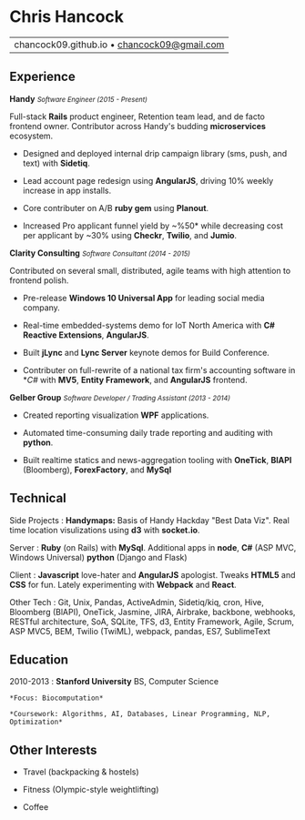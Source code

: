 Chris Hancock
===

||
|:--:|
|chancock09.github.io • chancock09@gmail.com|

Experience
----------

**Handy** <small>_Software Engineer (2015 - Present)_</small>

Full-stack **Rails** product engineer, Retention team lead, and de facto frontend owner.  Contributor across Handy's budding **microservices** ecosystem.

* Designed and deployed internal drip campaign library (sms, push, and text) with **Sidetiq**.

* Lead account page redesign using **AngularJS**, driving 10% weekly increase in app installs.

* Core contributer on A/B **ruby gem** using **Planout**.

* Increased Pro applicant funnel yield by ~%50* while decreasing cost per applicant by ~30% using **Checkr**, **Twilio**, and **Jumio**.

**Clarity Consulting** <small>_Software Consultant (2014 - 2015)_</small>

Contributed on several small, distributed, agile teams with high attention to frontend polish.

* Pre-release **Windows 10 Universal App** for leading social media company.

* Real-time embedded-systems demo for IoT North America with **C# Reactive Extensions**, **AngularJS**.

* Built **jLync** and **Lync Server** keynote demos for Build Conference.

* Contributer on full-rewrite of a national tax firm's accounting software in **C#* with **MV5**, **Entity Framework**, and **AngularJS** frontend.

**Gelber Group** <small>_Software Developer / Trading Assistant (2013 - 2014)_</small>

* Created reporting visualization **WPF** applications.

* Automated time-consuming daily trade reporting and auditing with **python**.

* Built realtime statics and news-aggregation tooling with **OneTick**, **BlAPI** (Bloomberg), **ForexFactory**, and **MySql**

Technical
--------------------
Side Projects
:	**Handymaps:** Basis of Handy Hackday "Best Data Viz". Real time location visulizations using **d3** with **socket.io**.

Server
:   **Ruby** (on Rails) with **MySql**. Additional apps in **node**, **C#** (ASP MVC, Windows Universal) **python** (Django and Flask)

Client
:   **Javascript** love-hater and **AngularJS** apologist.  Tweaks **HTML5** and **CSS** for fun.  Lately experimenting with **Webpack** and **React**.

Other Tech
:   Git, Unix, Pandas, ActiveAdmin, Sidetiq/kiq, cron, Hive,
    Bloomberg (BlAPI), OneTick, Jasmine, JIRA, Airbrake, backbone,
    webhooks, RESTful architecture, SoA, SQLite, TFS, d3,
    Entity Framework, Agile, Scrum, ASP MVC5, BEM,
    Twilio (TwiML), webpack, pandas, ES7, SublimeText

Education
---------

2010-2013
:   **Stanford University** BS, Computer Science

    *Focus: Biocomputation*

    *Coursework: Algorithms, AI, Databases, Linear Programming, NLP, Optimization*

Other Interests
---------------

* Travel (backpacking & hostels)

* Fitness (Olympic-style weightlifting)

* Coffee
